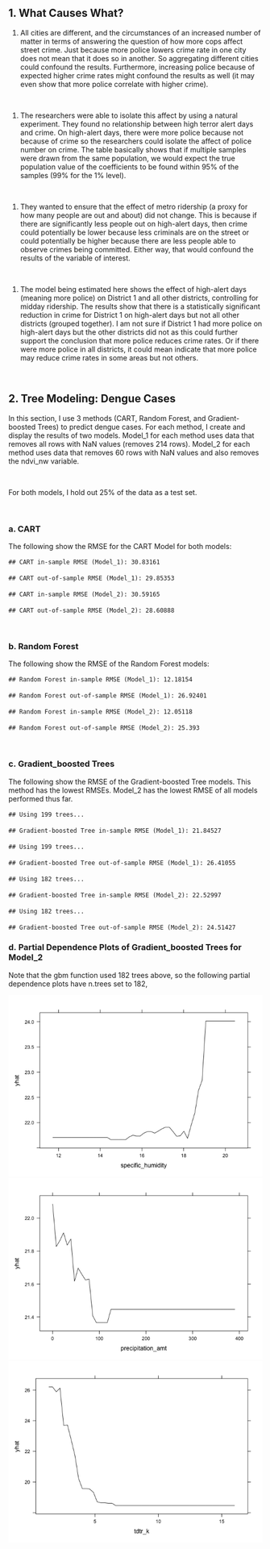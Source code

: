 ## 1. What Causes What?

1.  All cities are different, and the circumstances of an increased
    number of matter in terms of answering the question of how more cops
    affect street crime. Just because more police lowers crime rate in
    one city does not mean that it does so in another. So aggregating
    different cities could confound the results. Furthermore, increasing
    police because of expected higher crime rates might confound the
    results as well (it may even show that more police correlate with
    higher crime).

<br/>

1.  The researchers were able to isolate this affect by using a natural
    experiment. They found no relationship between high terror alert
    days and crime. On high-alert days, there were more police because
    not because of crime so the researchers could isolate the affect of
    police number on crime. The table basically shows that if multiple
    samples were drawn from the same population, we would expect the
    true population value of the coefficients to be found within 95% of
    the samples (99% for the 1% level).

<br/>

1.  They wanted to ensure that the effect of metro ridership (a proxy
    for how many people are out and about) did not change. This is
    because if there are significantly less people out on high-alert
    days, then crime could potentially be lower because less criminals
    are on the street or could potentially be higher because there are
    less people able to observe crimes being committed. Either way, that
    would confound the results of the variable of interest.

<br/>

1.  The model being estimated here shows the effect of high-alert days
    (meaning more police) on District 1 and all other districts,
    controlling for midday ridership. The results show that there is a
    statistically significant reduction in crime for District 1 on
    high-alert days but not all other districts (grouped together). I am
    not sure if District 1 had more police on high-alert days but the
    other districts did not as this could further support the conclusion
    that more police reduces crime rates. Or if there were more police
    in all districts, it could mean indicate that more police may reduce
    crime rates in some areas but not others.

<br/>

## 2. Tree Modeling: Dengue Cases

In this section, I use 3 methods (CART, Random Forest, and
Gradient-boosted Trees) to predict dengue cases. For each method, I
create and display the results of two models. Model\_1 for each method
uses data that removes all rows with NaN values (removes 214 rows).
Model\_2 for each method uses data that removes 60 rows with NaN values
and also removes the ndvi\_nw variable.

<br/>

For both models, I hold out 25% of the data as a test set.

<br/>

### a. CART

The following show the RMSE for the CART Model for both models:

    ## CART in-sample RMSE (Model_1): 30.83161

    ## CART out-of-sample RMSE (Model_1): 29.85353

    ## CART in-sample RMSE (Model_2): 30.59165

    ## CART out-of-sample RMSE (Model_2): 28.60888

<br/>

### b. Random Forest

The following show the RMSE of the Random Forest models:

    ## Random Forest in-sample RMSE (Model_1): 12.18154

    ## Random Forest out-of-sample RMSE (Model_1): 26.92401

    ## Random Forest in-sample RMSE (Model_2): 12.05118

    ## Random Forest out-of-sample RMSE (Model_2): 25.393

<br/>

### c. Gradient\_boosted Trees

The following show the RMSE of the Gradient-boosted Tree models. This
method has the lowest RMSEs. Model\_2 has the lowest RMSE of all models
performed thus far.

    ## Using 199 trees...

    ## Gradient-boosted Tree in-sample RMSE (Model_1): 21.84527

    ## Using 199 trees...

    ## Gradient-boosted Tree out-of-sample RMSE (Model_1): 26.41055

    ## Using 182 trees...

    ## Gradient-boosted Tree in-sample RMSE (Model_2): 22.52997

    ## Using 182 trees...

    ## Gradient-boosted Tree out-of-sample RMSE (Model_2): 24.51427

### d. Partial Dependence Plots of Gradient\_boosted Trees for Model\_2

Note that the gbm function used 182 trees above, so the following
partial dependence plots have n.trees set to 182,

![](HW3_Albert_Joe_files/figure-markdown_strict/chunk9-1.png)![](HW3_Albert_Joe_files/figure-markdown_strict/chunk9-2.png)![](HW3_Albert_Joe_files/figure-markdown_strict/chunk9-3.png)
